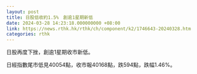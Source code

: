 ```yaml
---
layout: post
title: 日股低收約1.5%　創逾1星期新低
date: 2024-03-28 14:23:18.000000000 +08:00
link: https://news.rthk.hk/rthk/ch/component/k2/1746643-20240328.htm
categories: rthk
---
```


日股再度下挫，創逾1星期收市新低。

日經指數尾市低見40054點，收市報40168點，跌594點，跌幅1.46%。
